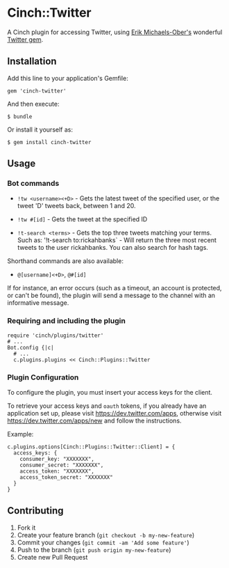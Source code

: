 # Cinch::Twitter

A Cinch plugin for accessing Twitter, using [Erik Michaels-Ober's](https://github.com/sferik/) wonderful [Twitter gem](https://github.com/sferik/twitter).

## Installation

Add this line to your application's Gemfile:

    gem 'cinch-twitter'

And then execute:

    $ bundle

Or install it yourself as:

    $ gem install cinch-twitter

## Usage

### Bot commands

* `!tw <username><+D>` - Gets the latest tweet of the specified user, or the tweet 'D' tweets back, between 1 and 20.
* `!tw #[id]` - Gets the tweet at the specified ID

* `!t-search <terms>` - Gets the top three tweets matching your terms. Such as:
'!t-search to:rickahbanks` - Will return the three most recent tweets to the user rickahbanks. You can also search for hash tags.

Shorthand commands are also available: 
* `@[username]<+D>`, `@#[id]`

If for instance, an error occurs (such as a timeout, an account is protected, or can't be found), the plugin will send a message to the channel with an informative message.

### Requiring and including the plugin
    require 'cinch/plugins/twitter'
    # ...
    Bot.config {|c|
      # ...
      c.plugins.plugins << Cinch::Plugins::Twitter

### Plugin Configuration

To configure the plugin, you must insert your access keys for the client.

To retrieve your access keys and `oauth` tokens, if you already have an application set up, please visit https://dev.twitter.com/apps, otherwise visit https://dev.twitter.com/apps/new and follow the instructions.

Example:

    c.plugins.options[Cinch::Plugins::Twitter::Client] = { 
      access_keys: { 
        consumer_key: "XXXXXXX", 
        consumer_secret: "XXXXXXX", 
        access_token: "XXXXXXX", 
        access_token_secret: "XXXXXXX" 
      } 
    }

## Contributing

1. Fork it
2. Create your feature branch (`git checkout -b my-new-feature`)
3. Commit your changes (`git commit -am 'Add some feature'`)
4. Push to the branch (`git push origin my-new-feature`)
5. Create new Pull Request
